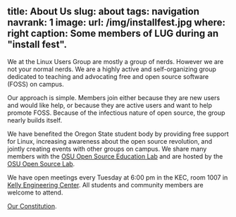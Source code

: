 title: About Us
slug: about
tags: navigation
navrank: 1
image:
    url: /img/installfest.jpg
    where: right
    caption: Some members of LUG during an "install fest".
---
We at the Linux Users Group are mostly a group of nerds. However we are not
your normal nerds. We are a highly active and self-organizing group dedicated
to teaching and advocating free and open source software (FOSS) on campus.

Our approach is simple. Members join either because they are new users and
would like help, or because they are active users and want to help promote
FOSS.  Because of the infectious nature of open source, the group nearly builds
itself.

We have benefited the Oregon State student body by providing free support for
Linux, increasing awareness about the open source revolution, and jointly
creating events with other groups on campus. We share many members with the
[OSU Open Source Education Lab][osel] and are hosted by the [OSU Open Source
Lab][osuosl].

We have open meetings every Tuesday at 6:00 pm in the KEC, room 1007
in [Kelly Engineering Center][KEC]. All students and community members are welcome
to attend. 

[Our Constitution][constitution].

[osel]: http://osel.oregonstate.edu
[osuosl]: http://osuosl.org
[constitution]: /constitution/
[KEC]: http://oregonstate.edu/campusmap/locations/info/870
